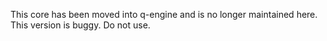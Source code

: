 This core has been moved into q-engine and is no longer maintained here. This version is buggy. Do not use.